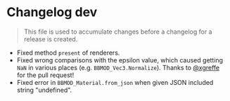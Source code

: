 # Changelog dev
> This file is used to accumulate changes before a changelog for a release is created.

* Fixed method `present` of renderers.
* Fixed wrong comparisons with the epsilon value, which caused getting `NaN` in various places (e.g. `BBMOD_Vec3.Normalize`). Thanks to [@xgreffe](https://github.com/xgreffe) for the pull request!
* Fixed error in `BBMOD_Material.from_json` when given JSON included string "undefined".
